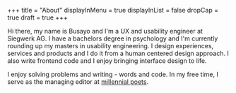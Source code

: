 +++
title = "About"
displayInMenu = true
displayInList = false
dropCap = true
draft = true
+++

Hi there, my name is Busayo and I'm a UX and usability engineer at Siegwerk AG. I have a bachelors degree in psychology and I'm currently rounding up my masters in usability engineering. I design experiences, services and products and I do it from a human centered design approach. I also write frontend code and I enjoy bringing interface design to life.

I enjoy solving problems and writing - words and code. In my free time, I serve as the managing editor at [millennial poets](https://medium.com/@millennialpoets).
